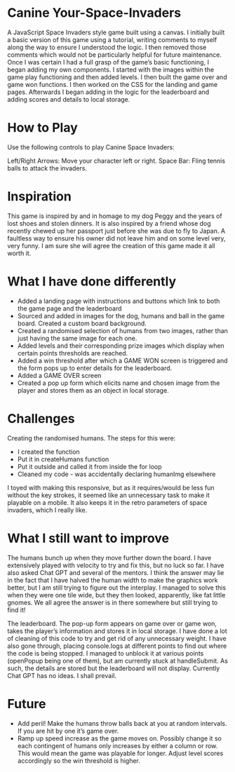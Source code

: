 # Canine Your-Space-Invaders


A JavaScript Space Invaders style game built using a canvas. I initially built a basic version of this game using a tutorial, writing comments to myself along the way to ensure I understood the logic. I then removed those comments which would not be particularly helpful for future maintenance. Once I was certain I had a full grasp of the game’s basic functioning, I began adding my own components. I started with the images within the game play functioning and then added levels. I then built the game over and game won functions. I then worked on the CSS for the landing and game pages. Afterwards I began adding in the logic for the leaderboard and adding scores and details to local storage. 

# How to Play
Use the following controls to play Canine Space Invaders:

Left/Right Arrows: Move your character left or right.
Space Bar: Fling tennis balls to attack the invaders.

# Inspiration

This game is inspired by and in homage to my dog Peggy and the years of lost shoes and stolen dinners. It is also inspired by a friend whose dog recently chewed up her passport just before she was due to fly to Japan. A faultless way to ensure his owner did not leave him and on some level very, very funny. I am sure she will agree the creation of this game made it all worth it. 

# What I have done differently 

- Added a landing page with instructions and buttons which link to both the game page and the leaderboard
- Sourced and added in images for the dog, humans and ball in the game board. Created a custom board background. 
- Created a randomised selection of humans from two images, rather than just having the same image for each one. 
- Added levels and their corresponding prize images which display when certain points thresholds are reached.
- Added a win threshold after which a GAME WON screen is triggered and the form pops up to enter details for the leaderboard. 
- Added a GAME OVER screen
- Created a pop up form which elicits name and chosen image from the player and stores them as an object in local storage. 

# Challenges 

Creating the randomised humans. The steps for this were:
- I created the function
- Put it in createHumans function
- Put it outside and called it from inside the for loop
- Cleaned my code - was accidentally declaring humanImg elsewhere

I toyed with making this responsive, but as it requires/would be less fun without the key strokes, it seemed like an unnecessary task to make it playable on a mobile. It also keeps it in the retro parameters of space invaders, which I really like. 

# What I still want to improve

The humans bunch up when they move further down the board. 
I have extensively played with velocity to try and fix this, but no luck so far. I have also asked Chat GPT and several of the mentors. I think the answer may lie in the fact that I have halved the human width to make the graphics work better, but I am still trying to figure out the interplay. I managed to solve this when they were one tile wide, but they then looked, apparently, like fat little gnomes. We all agree the answer is in there somewhere but still trying to find it!

The leaderboard. The pop-up form appears on game over or game won, takes the player’s information and stores it in local storage. I have done a lot of cleaning of this code to try and get rid of any unnecessary weight. I have also gone through, placing console.logs at different points to find out where the code is being stopped. I managed to unblock it at various points (openPopup being one of them), but am currently stuck at handleSubmit. As such, the details are stored but the leaderboard will not display. Currently Chat GPT has no ideas. I shall prevail. 

# Future 

- Add peril! Make the humans throw balls back at you at random intervals. If you are hit by one it’s game over. 
- Ramp up speed increase as the game moves on. Possibly change it so each contingent of humans only increases by either a column or row. This would mean the game was playable for longer. Adjust level scores accordingly so the win threshold is higher. 

